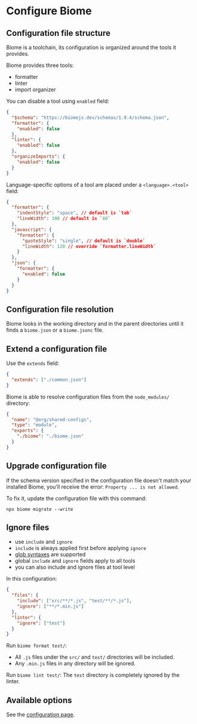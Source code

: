# Configure Biome

## Configuration file structure

Biome is a toolchain, its configuration is organized around the tools it provides.

Biome provides three tools:
- formatter
- linter
- import organizer

You can disable a tool using `enabled` field:
```json
{
  "$schema": "https://biomejs.dev/schemas/1.9.4/schema.json",
  "formatter": {
    "enabled": false
  },
  "linter": {
    "enabled": false
  },
  "organizeImports": {
    "enabled": false
  }
}
```

Language-specific options of a tool are placed under a `<language>.<tool>` field:
```json
{
  "formatter": {
    "indentStyle": "space", // default is `tab`
    "lineWidth": 100 // default is `80`
  },
  "javascript": {
    "formatter": {
      "quoteStyle": "single", // default is `double`
      "lineWidth": 120 // override `formatter.lineWidth`
    }
  },
  "json": {
    "formatter": {
      "enabled": false
    }
  }
}
```


## Configuration file resolution

Biome looks in the working directory and in the parent directories until it finds a `biome.json` or a `biome.jsonc` file.


## Extend a configuration file

Use the `extends` field:
```json
{
  "extends": ["./common.json"]
}
```

Biome is able to resolve configuration files from the `node_modules/` directory:
```json
{
  "name": "@org/shared-configs",
  "type": "module",
  "exports": {
    "./biome": "./biome.json"
  }
}
```


## Upgrade configuration file

If the schema version specified in the configuration file doesn't match your installed Biome, you'll receive the error: `Property ... is not allowed`.

To fix it, update the configuration file with this command:
```shell
npx biome migrate --write
```


## Ignore files

- use `include` and `ignore`
- `include` is always applied first before applying `ignore`
- [glob syntaxes](https://biomejs.dev/guides/configure-biome/#glob-syntax-explained) are supported
- global `include` and `ignore` fields apply to all tools
- you can also include and ignore files at tool level 

In this configuration:

```json
{
  "files": {
    "include": ["src/**/*.js", "test/**/*.js"],
    "ignore": ["**/*.min.js"]
  },
  "linter": {
    "ignore": ["test"]
  }
}
```

Run `biome format test/`:
- All `.js` files under the `src/` and `test/` directories will be included.
- Any `.min.js` files in any directory will be ignored.

Run `biome lint test/`: The `test` directory is completely ignored by the linter.


## Available options

See the [configuration page](https://biomejs.dev/reference/configuration/).
